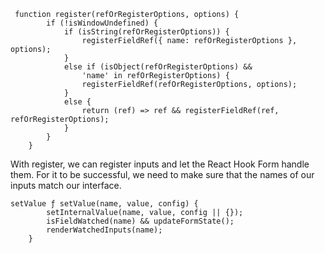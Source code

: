 ```
 function register(refOrRegisterOptions, options) {
        if (!isWindowUndefined) {
            if (isString(refOrRegisterOptions)) {
                registerFieldRef({ name: refOrRegisterOptions }, options);
            }
            else if (isObject(refOrRegisterOptions) &&
                'name' in refOrRegisterOptions) {
                registerFieldRef(refOrRegisterOptions, options);
            }
            else {
                return (ref) => ref && registerFieldRef(ref, refOrRegisterOptions);
            }
        }
    }
```

With register, we can register inputs and let the React Hook Form handle them. For it to be successful, we need to make sure that the names of our inputs match our interface.

```
setValue ƒ setValue(name, value, config) {
        setInternalValue(name, value, config || {});
        isFieldWatched(name) && updateFormState();
        renderWatchedInputs(name);
    }
```
